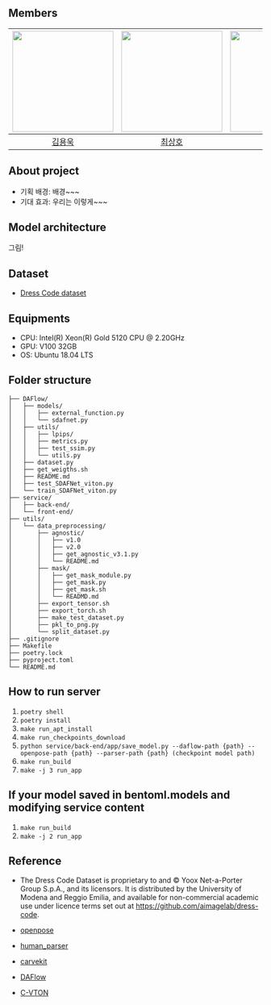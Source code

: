 ## Members
| <img src="https://avatars.githubusercontent.com/u/71074220?v=4" width=200> | <img src="https://avatars.githubusercontent.com/u/77265724?v=4" width=200> | <img src="https://avatars.githubusercontent.com/u/82555245?v=4" width=200> | <img src="https://avatars.githubusercontent.com/u/74371211?v=4" width=200> |
 | :-------------------------------------------------------------------------------------------------------------------------: | :-------------------------------------------------------------------------------------------------------------------------: | :-------------------------------------------------------------------------------------------------------------------------: | :-------------------------------------------------------------------------------------------------------------------------: |
|                                           [김용욱](https://github.com/benelus94)                                            |                                           [최상호](https://github.com/chointer)                                            |                                            [이의석](https://github.com/Ui-Seok)                                            |                                         [이재준](https://github.com/wowns1484)

## About project
- 기획 배경: 배경~~~
- 기대 효과: 우리는 이렇게~~~

## Model architecture
그림!

## Dataset
- [Dress Code dataset](https://github.com/aimagelab/dress-code)

## Equipments
- CPU: Intel(R) Xeon(R) Gold 5120 CPU @ 2.20GHz
- GPU: V100 32GB
- OS: Ubuntu 18.04 LTS

## Folder structure
```
├── DAFlow/
│   ├── models/
│   │   ├── external_function.py
│   │   └── sdafnet.py
│   ├── utils/
│   │   ├── lpips/
│   │   ├── metrics.py
│   │   ├── test_ssim.py
│   │   └── utils.py
│   ├── dataset.py
│   ├── get_weigths.sh
│   ├── README.md
│   ├── test_SDAFNet_viton.py
│   └── train_SDAFNet_viton.py
├── service/
│   ├── back-end/
│   └── front-end/
├── utils/
│   └── data_preprocessing/
│       ├── agnostic/
│       │   ├── v1.0
│       │   ├── v2.0
│       │   ├── get_agnostic_v3.1.py
│       │   └── README.md
│       ├── mask/
│       │   ├── get_mask_module.py
│       │   ├── get_mask.py
│       │   ├── get_mask.sh
│       │   └── READMD.md
│       ├── export_tensor.sh
│       ├── export_torch.sh
│       ├── make_test_dataset.py
│       ├── pkl_to_png.py
│       └── split_dataset.py
├── .gitignore
├── Makefile
├── poetry.lock
├── pyproject.toml
└── README.md
```


## How to run server

1. `poetry shell`
2. `poetry install`
3. `make run_apt_install`
4. `make run_checkpoints_download`
5. `python service/back-end/app/save_model.py --daflow-path {path} --openpose-path {path} --parser-path {path} (checkpoint model path)`
6. `make run_build`
7. `make -j 3 run_app`


## If your model saved in bentoml.models and modifying service content

1. `make run_build`
2. `make -j 2 run_app`

## Reference

- The Dress Code Dataset is proprietary to and © Yoox Net-a-Porter Group S.p.A., and its licensors. It is distributed by the University of Modena and Reggio Emilia, and available for non-commercial academic use under licence terms set out at https://github.com/aimagelab/dress-code.

- [openpose](https://github.com/Hzzone/pytorch-openpose)
- [human_parser](https://github.com/GoGoDuck912/Self-Correction-Human-Parsing)
- [carvekit](https://github.com/OPHoperHPO/image-background-remove-tool)
- [DAFlow](https://github.com/OFA-Sys/DAFlow)
- [C-VTON](https://github.com/benquick123/C-VTON)
